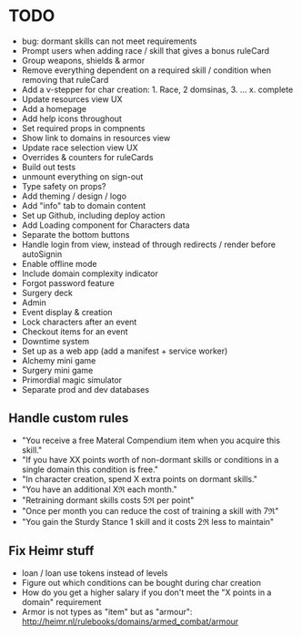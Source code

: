 # TODO

- bug: dormant skills can not meet requirements
- Prompt users when adding race / skill that gives a bonus ruleCard
- Group weapons, shields & armor
- Remove everything dependent on a required skill / condition when removing that ruleCard
- Add a v-stepper for char creation: 1. Race, 2 domsinas, 3. <domain> ... x. complete
- Update resources view UX
- Add a homepage
- Add help icons throughout
- Set required props in compnents
- Show link to domains in resources view
- Update race selection view UX
- Overrides & counters for ruleCards
- Build out tests
- unmount everything on sign-out
- Type safety on props?
- Add theming / design / logo
- Add "info" tab to domain content
- Set up Github, including deploy action
- Add Loading component for Characters data
- Separate the bottom buttons
- Handle login from view, instead of through redirects / render before autoSignin
- Enable offline mode
- Include domain complexity indicator
- Forgot password feature
- Surgery deck
- Admin
- Event display & creation
- Lock characters after an event
- Checkout items for an event
- Downtime system
- Set up as a web app (add a manifest + service worker)
- Alchemy mini game
- Surgery mini game
- Primordial magic simulator
- Separate prod and dev databases

## Handle custom rules

- "You receive a free Materal Compendium item when you acquire this skill."
- "If you have XX points worth of non-dormant skills or conditions in a single domain this condition is free."
- "In character creation, spend X extra points on dormant skills."
- "You have an additional Xℜ each month."
- "Retraining dormant skills costs 5ℜ per point"
- "Once per month you can reduce the cost of training a skill with 7ℜ"
- "You gain the Sturdy Stance 1 skill and it costs 2ℜ less to maintain"

## Fix Heimr stuff

- loan / loan use tokens instead of levels
- Figure out which conditions can be bought during char creation
- How do you get a higher salary if you don't meet the "X points in a domain" requirement
- Armor is not types as "item" but as "armour": http://heimr.nl/rulebooks/domains/armed_combat/armour
